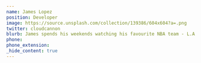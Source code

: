 ```yaml
---
name: James Lopez
position: Developer
image: https://source.unsplash.com/collection/139386/604x604?a=.png
twitter: cloudcannon
blurb: James spends his weekends watching his favourite NBA team - L.A. Clippers.
phone:
phone_extension:
_hide_content: true
---
```

